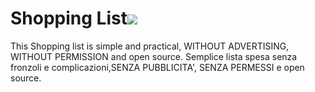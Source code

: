 # Shopping List![]({{site.baseurl}}/https://github.com/MrGavagai/ListaSpesa/blob/master/app/src/main/res/mipmap-xhdpi/listaspesa.png)
This Shopping list is simple and practical, WITHOUT ADVERTISING, WITHOUT PERMISSION and open source.
Semplice lista spesa senza fronzoli e complicazioni,SENZA PUBBLICITA', SENZA PERMESSI e open source. 